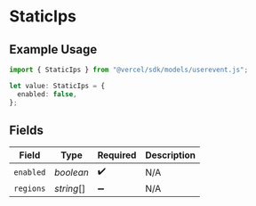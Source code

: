 # StaticIps

## Example Usage

```typescript
import { StaticIps } from "@vercel/sdk/models/userevent.js";

let value: StaticIps = {
  enabled: false,
};
```

## Fields

| Field              | Type               | Required           | Description        |
| ------------------ | ------------------ | ------------------ | ------------------ |
| `enabled`          | *boolean*          | :heavy_check_mark: | N/A                |
| `regions`          | *string*[]         | :heavy_minus_sign: | N/A                |